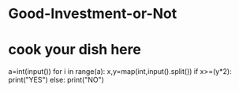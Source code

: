 # Good-Investment-or-Not
# cook your dish here
a=int(input())
for i in range(a):
    x,y=map(int,input().split())
    if x>=(y*2):
        print("YES")
    else:
        print("NO")
